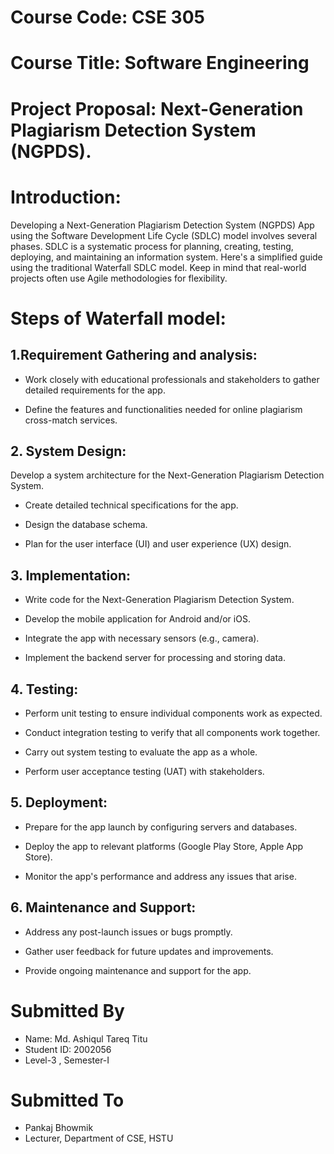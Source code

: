 # Course Code: CSE 305
# Course Title: Software Engineering
# Project Proposal: Next-Generation Plagiarism Detection System (NGPDS).

# Introduction: 

Developing a Next-Generation Plagiarism Detection System (NGPDS) App using the Software Development Life Cycle (SDLC) model involves several phases. SDLC is a systematic process for planning, creating, testing, deploying, and maintaining an information system. Here's a simplified guide using the traditional Waterfall SDLC model. Keep in mind that real-world projects often use Agile methodologies for flexibility.

# Steps of Waterfall model:

## 1.Requirement Gathering and analysis:

* Work closely with educational professionals and stakeholders to gather detailed requirements for the app.

* Define the features and functionalities needed for online plagiarism cross-match services.

## 2. System Design:
Develop a system architecture for the Next-Generation Plagiarism Detection System.

* Create detailed technical specifications for the app.

* Design the database schema.

* Plan for the user interface (UI) and user experience (UX) design.

## 3. Implementation:
* Write code for the Next-Generation Plagiarism Detection System.

* Develop the mobile application for Android and/or iOS.

* Integrate the app with necessary sensors (e.g., camera).

* Implement the backend server for processing and storing data.

## 4. Testing:
* Perform unit testing to ensure individual components work as expected.

* Conduct integration testing to verify that all components work together.

* Carry out system testing to evaluate the app as a whole.

* Perform user acceptance testing (UAT) with stakeholders.

## 5. Deployment:
* Prepare for the app launch by configuring servers and databases.

* Deploy the app to relevant platforms (Google Play Store, Apple App Store).

* Monitor the app's performance and address any issues that arise.

## 6. Maintenance and Support:
* Address any post-launch issues or bugs promptly.

* Gather user feedback for future updates and improvements.

* Provide ongoing maintenance and support for the app.

# Submitted By
* Name: Md. Ashiqul Tareq Titu
* Student ID: 2002056
* Level-3 , Semester-I

# Submitted To
* Pankaj Bhowmik
* Lecturer, Department of CSE, HSTU
